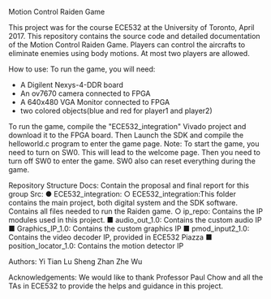 Motion Control Raiden Game

This project was for the course ECE532 at the University of Toronto, April 2017. This repository contains the source code and detailed documentation of the Motion Control Raiden Game. Players can control the aircrafts to eliminate enemies using body motions. At most two players are allowed.


How to use:
To run the game, you will need:

- A Digilent Nexys-4-DDR board
- An ov7670 camera connected to FPGA
- A 640x480 VGA Monitor connected to FPGA
- two colored objects(blue and red for player1 and player2)

To run the game, compile the "ECE532_integration" Vivado project and download it to the FPGA board. Then Launch the SDK and compile the helloworld.c program to enter the game page.
Note: To start the game, you need to turn on SW0. This will lead to the welcome page. Then you need to turn off SW0 to enter the game. SW0 also can reset everything during the game.

Repository Structure
Docs: Contain the proposal and final report for this group
Src:
  ● ECE532_integration:
    ○ ECE532_integration:This folder contains the main project, both digital system and the SDK software. Contains all files needed to run the Raiden game.
    ○ ip_repo: Contains the IP modules used in this project.
       ■ audio_out_1.0: Contains the custom audio IP
       ■ Graphics_IP_1.0: Contains the custom graphics IP
       ■ pmod_input2_1.0: Contains the video decoder IP, provided in ECE532 Piazza
       ■ position_locator_1.0: Contains the motion detector IP



Authors:
Yi Tian Lu
Sheng Zhan
Zhe Wu

Acknowledgements:
We would like to thank Professor Paul Chow and all the TAs in ECE532 to provide the helps and guidance in this project.
